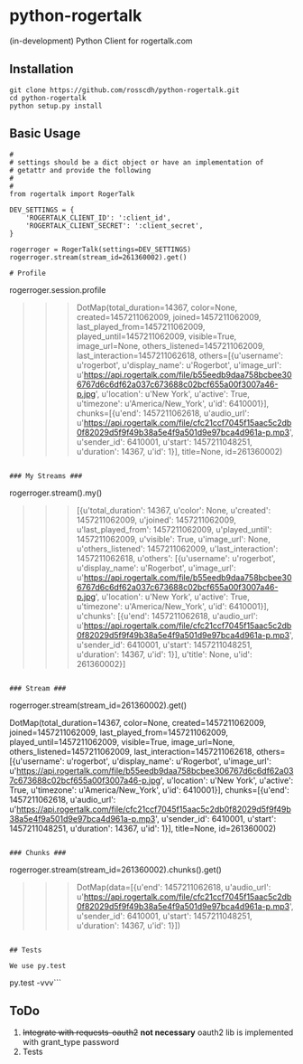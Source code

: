 python-rogertalk
================

(in-development) Python Client for rogertalk.com


Installation
------------

```
git clone https://github.com/rosscdh/python-rogertalk.git
cd python-rogertalk
python setup.py install
```


## Basic Usage

```
#
# settings should be a dict object or have an implementation of
# getattr and provide the following
#
#
from rogertalk import RogerTalk

DEV_SETTINGS = {
    'ROGERTALK_CLIENT_ID': ':client_id',
    'ROGERTALK_CLIENT_SECRET': ':client_secret',
}

rogerroger = RogerTalk(settings=DEV_SETTINGS)
rogerroger.stream(stream_id=261360002).get()

# Profile

```
rogerroger.session.profile

>>> DotMap(total_duration=14367, color=None, created=1457211062009, joined=1457211062009, last_played_from=1457211062009, played_until=1457211062009, visible=True, image_url=None, others_listened=1457211062009, last_interaction=1457211062618, others=[{u'username': u'rogerbot', u'display_name': u'Rogerbot', u'image_url': u'https://api.rogertalk.com/file/b55eedb9daa758bcbee306767d6c6df62a037c673688c02bcf655a00f3007a46-p.jpg', u'location': u'New York', u'active': True, u'timezone': u'America/New_York', u'id': 6410001}], chunks=[{u'end': 1457211062618, u'audio_url': u'https://api.rogertalk.com/file/cfc21ccf7045f15aac5c2db0f82029d5f9f49b38a5e4f9a501d9e97bca4d961a-p.mp3', u'sender_id': 6410001, u'start': 1457211048251, u'duration': 14367, u'id': 1}], title=None, id=261360002)

```

### My Streams ###

```
rogerroger.stream().my()

>>> [{u'total_duration': 14367, u'color': None, u'created': 1457211062009, u'joined': 1457211062009, u'last_played_from': 1457211062009, u'played_until': 1457211062009, u'visible': True, u'image_url': None, u'others_listened': 1457211062009, u'last_interaction': 1457211062618, u'others': [{u'username': u'rogerbot', u'display_name': u'Rogerbot', u'image_url': u'https://api.rogertalk.com/file/b55eedb9daa758bcbee306767d6c6df62a037c673688c02bcf655a00f3007a46-p.jpg', u'location': u'New York', u'active': True, u'timezone': u'America/New_York', u'id': 6410001}], u'chunks': [{u'end': 1457211062618, u'audio_url': u'https://api.rogertalk.com/file/cfc21ccf7045f15aac5c2db0f82029d5f9f49b38a5e4f9a501d9e97bca4d961a-p.mp3', u'sender_id': 6410001, u'start': 1457211048251, u'duration': 14367, u'id': 1}], u'title': None, u'id': 261360002}]
```

### Stream ###

```
rogerroger.stream(stream_id=261360002).get()

DotMap(total_duration=14367, color=None, created=1457211062009, joined=1457211062009, last_played_from=1457211062009, played_until=1457211062009, visible=True, image_url=None, others_listened=1457211062009, last_interaction=1457211062618, others=[{u'username': u'rogerbot', u'display_name': u'Rogerbot', u'image_url': u'https://api.rogertalk.com/file/b55eedb9daa758bcbee306767d6c6df62a037c673688c02bcf655a00f3007a46-p.jpg', u'location': u'New York', u'active': True, u'timezone': u'America/New_York', u'id': 6410001}], chunks=[{u'end': 1457211062618, u'audio_url': u'https://api.rogertalk.com/file/cfc21ccf7045f15aac5c2db0f82029d5f9f49b38a5e4f9a501d9e97bca4d961a-p.mp3', u'sender_id': 6410001, u'start': 1457211048251, u'duration': 14367, u'id': 1}], title=None, id=261360002)
```

### Chunks ###

```
rogerroger.stream(stream_id=261360002).chunks().get()

>>> DotMap(data=[{u'end': 1457211062618, u'audio_url': u'https://api.rogertalk.com/file/cfc21ccf7045f15aac5c2db0f82029d5f9f49b38a5e4f9a501d9e97bca4d961a-p.mp3', u'sender_id': 6410001, u'start': 1457211048251, u'duration': 14367, u'id': 1}])
```

## Tests

We use py.test

```
py.test -vvv```


ToDo
----

1. ~~Integrate with requests-oauth2~~ **not necessary** oauth2 lib is implemented with grant_type password
3. Tests
